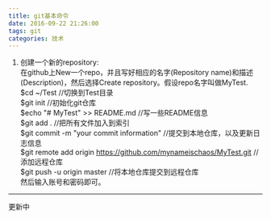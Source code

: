 ```yaml
---
title: git基本命令
date: 2016-09-22 21:26:00
tags: git
categories: 技术
---
```


1. 创建一个新的repository:  
在github上New一个repo，并且写好相应的名字(Repository name)和描述(Description)，然后选择Create repository。假设repo名字叫做MyTest.  
$cd ~/Test   //切换到Test目录  
$git init    //初始化git仓库  
$echo "# MyTest" >> README.md   //写一些README信息  
$git add .   //把所有文件加入到索引  
$git commit -m "your commit information"  //提交到本地仓库，以及更新日志信息  
$git remote add origin https://github.com/mynameischaos/MyTest.git   //添加远程仓库  
$git push -u origin master   //将本地仓库提交到远程仓库  
然后输入账号和密码即可。

-------
更新中
